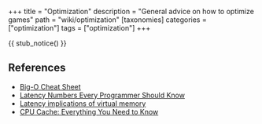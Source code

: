 +++
title = "Optimization"
description = "General advice on how to optimize games"
path = "wiki/optimization"
[taxonomies]
categories = ["optimization"]
tags = ["optimization"]
+++

{{ stub_notice() }}

## References

- [Big-O Cheat Sheet](https://www.bigocheatsheet.com/)
- [Latency Numbers Every Programmer Should Know ](https://gist.github.com/jboner/2841832)
- [Latency implications of virtual memory](https://rigtorp.se/virtual-memory/)
- [CPU Cache: Everything You Need to Know](https://www.thetechlounge.com/cpu-cache/)
